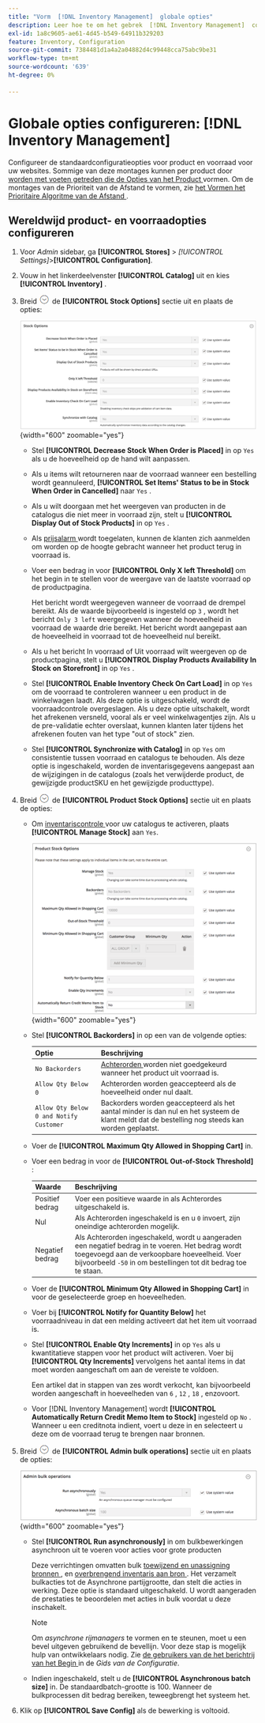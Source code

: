 ```yaml
---
title: "Vorm  [!DNL Inventory Management]  globale opties"
description: Leer hoe te om het gebrek  [!DNL Inventory Management]  configuratieopties voor product en voorraad voor uw websites te vormen.
exl-id: 1a8c9605-ae61-4d45-b549-64911b329203
feature: Inventory, Configuration
source-git-commit: 7384481d1a4a2a04882d4c99448cca75abc9be31
workflow-type: tm+mt
source-wordcount: '639'
ht-degree: 0%

---
```


# Globale opties configureren: [!DNL Inventory Management]

Configureer de standaardconfiguratieopties voor product en voorraad voor uw websites. Sommige van deze montages kunnen per product door [ worden met voeten getreden die de Opties van het Product ](product-options.md) vormen. Om de montages van de Prioriteit van de Afstand te vormen, zie [ het Vormen het Prioritaire Algoritme van de Afstand ](distance-priority-algorithm.md).

## Wereldwijd product- en voorraadopties configureren

1. Voor _Admin_ sidebar, ga **[!UICONTROL Stores]** > _[!UICONTROL Settings]_>**[!UICONTROL Configuration]**.

1. Vouw in het linkerdeelvenster **[!UICONTROL Catalog]** uit en kies **[!UICONTROL Inventory]** .

1. Breid ![ selecteur van de Uitbreiding ](../assets/icon-display-expand.png) de **[!UICONTROL Stock Options]** sectie uit en plaats de opties:

   ![ Opties van de Voorraad ](assets/config-catalog-inventory-stock-options.png){width="600" zoomable="yes"}

   - Stel **[!UICONTROL Decrease Stock When Order is Placed]** in op `Yes` als u de hoeveelheid op de hand wilt aanpassen.

   - Als u items wilt retourneren naar de voorraad wanneer een bestelling wordt geannuleerd, **[!UICONTROL Set Items' Status to be in Stock When Order in Cancelled]** naar `Yes` .

   - Als u wilt doorgaan met het weergeven van producten in de catalogus die niet meer in voorraad zijn, stelt u **[!UICONTROL Display Out of Stock Products]** in op `Yes` .

   - Als [ prijsalarm ](alert-setup.md) wordt toegelaten, kunnen de klanten zich aanmelden om worden op de hoogte gebracht wanneer het product terug in voorraad is.

   - Voer een bedrag in voor **[!UICONTROL Only X left Threshold]** om het begin in te stellen voor de weergave van de laatste voorraad op de productpagina.

     Het bericht wordt weergegeven wanneer de voorraad de drempel bereikt. Als de waarde bijvoorbeeld is ingesteld op `3` , wordt het bericht `Only 3 left` weergegeven wanneer de hoeveelheid in voorraad de waarde drie bereikt. Het bericht wordt aangepast aan de hoeveelheid in voorraad tot de hoeveelheid nul bereikt.

   - Als u het bericht In voorraad of Uit voorraad wilt weergeven op de productpagina, stelt u **[!UICONTROL Display Products Availability In Stock on Storefront]** in op `Yes` .

   - Stel **[!UICONTROL Enable Inventory Check On Cart Load]** in op `Yes` om de voorraad te controleren wanneer u een product in de winkelwagen laadt. Als deze optie is uitgeschakeld, wordt de voorraadcontrole overgeslagen. Als u deze optie uitschakelt, wordt het afrekenen versneld, vooral als er veel winkelwagentjes zijn. Als u de pre-validatie echter overslaat, kunnen klanten later tijdens het afrekenen fouten van het type &quot;out of stock&quot; zien.

   - Stel **[!UICONTROL Synchronize with Catalog]** in op `Yes` om consistentie tussen voorraad en catalogus te behouden. Als deze optie is ingeschakeld, worden de inventarisgegevens aangepast aan de wijzigingen in de catalogus (zoals het verwijderde product, de gewijzigde productSKU en het gewijzigde producttype).

1. Breid ![ selecteur van de Uitbreiding ](../assets/icon-display-expand.png) de **[!UICONTROL Product Stock Options]** sectie uit en plaats de opties:

   - Om [ inventariscontrole ](enable.md) voor uw catalogus te activeren, plaats **[!UICONTROL Manage Stock]** aan `Yes`.

     ![ Opties van de Voorraad van het Product ](assets/config-catalog-inventory-product-stock-options.png){width="600" zoomable="yes"}

   - Stel **[!UICONTROL Backorders]** in op een van de volgende opties:

     | Optie | Beschrijving |
     | ----- | ----- |
     | `No Backorders` | [ Achterorden ](backorders.md) worden niet goedgekeurd wanneer het product uit voorraad is. |
     | `Allow Qty Below 0` | Achterorden worden geaccepteerd als de hoeveelheid onder nul daalt. |
     | `Allow Qty Below 0 and Notify Customer` | Backorders worden geaccepteerd als het aantal minder is dan nul en het systeem de klant meldt dat de bestelling nog steeds kan worden geplaatst. |

   - Voer de **[!UICONTROL Maximum Qty Allowed in Shopping Cart]** in.

   - Voer een bedrag in voor de **[!UICONTROL Out-of-Stock Threshold]** :

     | Waarde | Beschrijving |
     | ----- |-----|
     | Positief bedrag | Voer een positieve waarde in als Achterordes uitgeschakeld is. |
     | Nul | Als Achterorden ingeschakeld is en u `0` invoert, zijn oneindige achterorden mogelijk. |
     | Negatief bedrag | Als Achterorden ingeschakeld, wordt u aangeraden een negatief bedrag in te voeren. Het bedrag wordt toegevoegd aan de verkoopbare hoeveelheid. Voer bijvoorbeeld `-50` in om bestellingen tot dit bedrag toe te staan. |

   - Voer de **[!UICONTROL Minimum Qty Allowed in Shopping Cart]** in voor de geselecteerde groep en hoeveelheden.

   - Voer bij **[!UICONTROL Notify for Quantity Below]** het voorraadniveau in dat een melding activeert dat het item uit voorraad is.

   - Stel **[!UICONTROL Enable Qty Increments]** in op `Yes` als u kwantitatieve stappen voor het product wilt activeren. Voer bij **[!UICONTROL Qty Increments]** vervolgens het aantal items in dat moet worden aangeschaft om aan de vereiste te voldoen.

     Een artikel dat in stappen van zes wordt verkocht, kan bijvoorbeeld worden aangeschaft in hoeveelheden van `6` , `12` , `18` , enzovoort.

   - Voor [!DNL Inventory Management] wordt **[!UICONTROL Automatically Return Credit Memo Item to Stock]** ingesteld op `No` . Wanneer u een creditnota indient, voert u deze in en selecteert u deze om de voorraad terug te brengen naar bronnen.

1. Breid ![ selecteur van de Uitbreiding ](../assets/icon-display-expand.png) de **[!UICONTROL Admin bulk operations]** sectie uit en plaats de opties:

   ![ BevestigingVerrichtingen van Admin ](assets/config-catalog-inventory-admin-bulk-operations.png){width="600" zoomable="yes"}

   - Stel **[!UICONTROL Run asynchronously]** in om bulkbewerkingen asynchroon uit te voeren voor acties voor grote producten

     Deze verrichtingen omvatten bulk [ toewijzend en unassigning bronnen ](bulk-assignment.md), en [ overbrengend inventaris aan bron ](inventory-transfer.md). Het verzamelt bulkacties tot de Asynchrone partijgrootte, dan stelt die acties in werking. Deze optie is standaard uitgeschakeld. U wordt aangeraden de prestaties te beoordelen met acties in bulk voordat u deze inschakelt.

     >[!NOTE]
     >
     >Om _asynchrone rijmanagers_ te vormen en te steunen, moet u een bevel uitgeven gebruikend de bevellijn. Voor deze stap is mogelijk hulp van ontwikkelaars nodig. Zie [ de gebruikers van de het berichtrij van het Begin ](https://experienceleague.adobe.com/docs/commerce-operations/configuration-guide/cli/start-message-queues.html) in de _Gids van de Configuratie_.

   - Indien ingeschakeld, stelt u de **[!UICONTROL Asynchronous batch size]** in. De standaardbatch-grootte is 100. Wanneer de bulkprocessen dit bedrag bereiken, teweegbrengt het systeem het.

1. Klik op **[!UICONTROL Save Config]** als de bewerking is voltooid.
